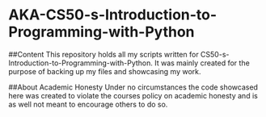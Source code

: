 # AKA-CS50-s-Introduction-to-Programming-with-Python

##Content
This repository holds all my scripts written for CS50-s-Introduction-to-Programming-with-Python. It was mainly created for the purpose of backing up my files and showcasing my work.

##About Academic Honesty
Under no circumstances the code showcased here was created to violate the courses policy on academic honesty and is as well not meant to encourage others to do so.   
